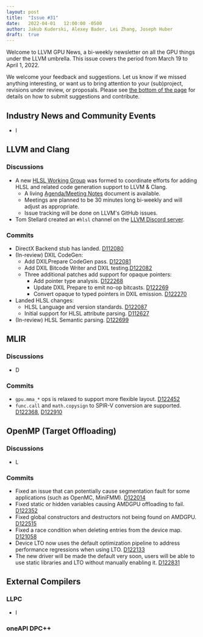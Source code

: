 ```yaml
---
layout: post
title:  "Issue #31"
date:   2022-04-01   12:00:00 -0500
author: Jakub Kuderski, Alexey Bader, Lei Zhang, Joseph Huber
draft:  true
---
```


Welcome to LLVM GPU News, a bi-weekly newsletter on all the GPU things under the LLVM umbrella.
This issue covers the period from March 19 to April 1, 2022.

We welcome your feedback and suggestions. Let us know if we missed anything interesting, or want us to bring attention to your (sub)project, revisions under review, or proposals. Please see [the bottom of the page](https://llvm-gpu-news.github.io/about/) for details on how to submit suggestions and contribute.


## Industry News and Community Events

*  I


##  LLVM and Clang

### Discussions

* A new [HLSL Working Group](https://discourse.llvm.org/t/hlsl-working-group/61279/) was formed to coordinate efforts for adding HLSL and related code generation support to LLVM & Clang.
  * A living [Agenda/Meeting Notes](https://docs.google.com/document/d/1RvDN615hd9dJEBg4QqTG3emgB-1UWXQG2q2bZbdUTTo/edit?usp=sharing) document is available.
  * Meetings are planned to be 30 minutes long bi-weekly and will adjust as appropriate.
  * Issue tracking will be done on LLVM's GitHub issues.
* Tom Stellard created an `#hlsl` channel on the [LLVM Discord server](https://discord.gg/xS7Z362).

### Commits

* DirectX Backend stub has landed. [D112080](https://reviews.llvm.org/D122080)
* (In-review) DXIL CodeGen:
  * Add DXILPrepare CodeGen pass. [D122081](https://reviews.llvm.org/D122081)
  * Add DXIL Bitcode Writer and DXIL testing.[D122082](https://reviews.llvm.org/D122082)
  * Three additional patches add support for opaque pointers:
    * Add pointer type analysis. [D122268](https://reviews.llvm.org/D122268)
    * Update DXIL Prepare to emit no-op bitcasts. [D122269](https://reviews.llvm.org/D122269)
    * Convert opaque to typed pointers in DXIL emission. [D122270](https://reviews.llvm.org/D122270)
* Landed HLSL changes:
  * HLSL Language and version standards. [D122087](https://reviews.llvm.org/D122087)
  * Initial support for HLSL attribute parsing. [D112627](https://reviews.llvm.org/D122627)
* (In-review) HLSL Semantic parsing. [D122699](https://reviews.llvm.org/D122699)


## MLIR

### Discussions

* D

### Commits

* `gpu.mma_*` ops is relaxed to support more flexible layout. [D122452](https://reviews.llvm.org/D122452)
* `func.call` and `math.copysign` to SPIR-V conversion are supported. [D122368](https://reviews.llvm.org/D122368), [D122910](https://reviews.llvm.org/D122910)


## OpenMP (Target Offloading)

### Discussions

*  L

### Commits

* Fixed an issue that can potentially cause segmentation fault for some applications (such as OpenMC, MiniFMM). [D122014](https://reviews.llvm.org/D122014)
* Fixed static or hidden variables causing AMDGPU offloading to fail. [D122352](https://reviews.llvm.org/D122352)
* Fixed global constructors and destructors not being found on AMDGPU. [D122515](https://reviews.llvm.org/D122515)
* Fixed a race condition when deleting entries from the device map. [D121058](https://reviews.llvm.org/D121058)
* Device LTO now uses the default optimization pipeline to address performance regressions when using LTO. [D122133](https://reviews.llvm.org/D122133)
* The new driver will be made the default very soon, users will be able to use static libraries and LTO without manually enabling it. [D122831](https://reviews.llvm.org/D122831)


## External Compilers

### LLPC

*  I


### oneAPI DPC++
